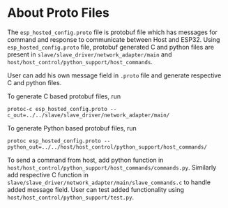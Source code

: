 # About Proto Files

The `esp_hosted_config.proto` file is protobuf file which has messages for command and response to communicate between Host and ESP32. Using `esp_hosted_config.proto` file, protobuf generated C and python files are present in `slave/slave_driver/network_adapter/main` and `host/host_control/python_support/host_commands`.

User can add his own message field in `.proto` file and generate respective C and python files.

To generate C based protobuf files, run
```
protoc-c esp_hosted_config.proto --c_out=../../slave/slave_driver/network_adapter/main/
```

To generate Python based protobuf files, run
```
protoc esp_hosted_config.proto --python_out=../../host/host_control/python_support/host_commands/
```

To send a command from host, add python function in `host/host_control/python_support/host_commands/commands.py`. Similarly add respective C function in `slave/slave_driver/network_adapter/main/slave_commands.c` to handle added message field. User can test added functionality using `host/host_control/python_support/test.py`.

